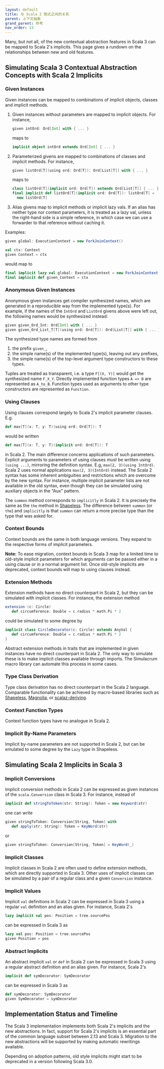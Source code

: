 ```yaml
---
layout: default
title: 与 Scala 2 隐式之间的关系
parent: 上下文抽象
grand_parent: 参考
nav_order: 13
---
```


Many, but not all, of the new contextual abstraction features in Scala 3 can be mapped to Scala 2's implicits. This page gives a rundown on the relationships between new and old features.

## Simulating Scala 3 Contextual Abstraction Concepts with Scala 2 Implicits

### Given Instances

Given instances can be mapped to combinations of implicit objects, classes and implicit methods.

 1. Given instances without parameters are mapped to implicit objects. For instance,

    ```scala
    given intOrd: Ord[Int] with { ... }
    ```

    maps to

    ```scala
    implicit object intOrd extends Ord[Int] { ... }
    ```

 2. Parameterized givens are mapped to combinations of classes and implicit methods. For instance,

    ```scala
    given listOrd[T](using ord: Ord[T]): Ord[List[T]] with { ... }
    ```

    maps to

    ```scala
    class listOrd[T](implicit ord: Ord[T]) extends Ord[List[T]] { ... }
    final implicit def listOrd[T](implicit ord: Ord[T]): listOrd[T] =
      new listOrd[T]
    ```

 3. Alias givens map to implicit methods or implicit lazy vals. If an alias has neither type nor context parameters,
    it is treated as a lazy val, unless the right-hand side is a simple reference, in which case we can use a forwarder to
    that reference without caching it.

Examples:

```scala
given global: ExecutionContext = new ForkJoinContext()

val ctx: Context
given Context = ctx
```

would map to

```scala
final implicit lazy val global: ExecutionContext = new ForkJoinContext()
final implicit def given_Context = ctx
```

### Anonymous Given Instances

Anonymous given instances get compiler synthesized names, which are generated in a reproducible way from the implemented type(s). For example, if the names of the `IntOrd` and `ListOrd` givens above were left out, the following names would be synthesized instead:

```scala
given given_Ord_Int: Ord[Int] with { ... }
given given_Ord_List_T[T](using ord: Ord[T]): Ord[List[T]] with { ... }
```

The synthesized type names are formed from

1. the prefix `given_`,
2. the simple name(s) of the implemented type(s), leaving out any prefixes,
3. the simple name(s) of the top-level argument type constructors to these types.

Tuples are treated as transparent, i.e. a type `F[(X, Y)]` would get the synthesized name
`F_X_Y`. Directly implemented function types `A => B` are represented as `A_to_B`. Function types used as arguments to other type constructors are represented as `Function`.

### Using Clauses

Using clauses correspond largely to Scala 2's implicit parameter clauses. E.g.

```scala
def max[T](x: T, y: T)(using ord: Ord[T]): T
```

would be written

```scala
def max[T](x: T, y: T)(implicit ord: Ord[T]): T
```

in Scala 2. The main difference concerns applications of such parameters.
Explicit arguments to parameters of using clauses _must_ be written using `(using ...)`,
mirroring the definition syntax. E.g, `max(2, 3)(using IntOrd)`.
Scala 2 uses normal applications `max(2, 3)(IntOrd)` instead. The Scala 2 syntax has some inherent ambiguities and restrictions which are overcome by the new syntax. For instance, multiple implicit parameter lists are not available in the old syntax, even though they can be simulated using auxiliary objects in the "Aux" pattern.

The `summon` method corresponds to `implicitly` in Scala 2.
It is precisely the same as the `the` method in [Shapeless](https://github.com/milessabin/shapeless).
The difference between `summon` (or `the`) and `implicitly` is
that `summon` can return a more precise type than the type that was
asked for.

### Context Bounds

Context bounds are the same in both language versions. They expand to the respective forms of implicit parameters.

**Note:** To ease migration, context bounds in Scala 3 map for a limited time to old-style implicit parameters for which arguments can be passed either in a using clause or
in a normal argument list. Once old-style implicits are deprecated, context bounds
will map to using clauses instead.

### Extension Methods

Extension methods have no direct counterpart in Scala 2, but they can be simulated with implicit classes. For instance, the extension method

```scala
extension (c: Circle)
   def circumference: Double = c.radius * math.Pi * 2
```

could be simulated to some degree by

```scala
implicit class CircleDecorator(c: Circle) extends AnyVal {
   def circumference: Double = c.radius * math.Pi * 2
}
```

Abstract extension methods in traits that are implemented in given instances have no direct counterpart in Scala 2. The only way to simulate these is to make implicit classes available through imports. The Simulacrum macro library can automate this process in some cases.

### Type Class Derivation

Type class derivation has no direct counterpart in the Scala 2 language. Comparable functionality can be achieved by macro-based libraries such as [Shapeless](https://github.com/milessabin/shapeless), [Magnolia](https://propensive.com/opensource/magnolia), or [scalaz-deriving](https://github.com/scalaz/scalaz-deriving).

### Context Function Types

Context function types have no analogue in Scala 2.

### Implicit By-Name Parameters

Implicit by-name parameters are not supported in Scala 2, but can be emulated to some degree by the `Lazy` type in Shapeless.

## Simulating Scala 2 Implicits in Scala 3

### Implicit Conversions

Implicit conversion methods in Scala 2 can be expressed as given instances of the `scala.Conversion` class in Scala 3. For instance, instead of

```scala
implicit def stringToToken(str: String): Token = new Keyword(str)
```

one can write

```scala
given stringToToken: Conversion[String, Token] with
   def apply(str: String): Token = KeyWord(str)
```

or

```scala
given stringToToken: Conversion[String, Token] = KeyWord(_)
```

### Implicit Classes

Implicit classes in Scala 2 are often used to define extension methods, which are directly supported in Scala 3. Other uses of implicit classes can be simulated by a pair of a regular class and a given `Conversion` instance.

### Implicit Values

Implicit `val` definitions in Scala 2 can be expressed in Scala 3 using a regular `val` definition and an alias given.
For instance, Scala 2's

```scala
lazy implicit val pos: Position = tree.sourcePos
```

can be expressed in Scala 3 as

```scala
lazy val pos: Position = tree.sourcePos
given Position = pos
```

### Abstract Implicits

An abstract implicit `val` or `def` in Scala 2 can be expressed in Scala 3 using a regular abstract definition and an alias given. For instance, Scala 2's

```scala
implicit def symDecorator: SymDecorator
```

can be expressed in Scala 3 as

```scala
def symDecorator: SymDecorator
given SymDecorator = symDecorator
```

## Implementation Status and Timeline

The Scala 3 implementation implements both Scala 2's implicits and the new abstractions. In fact, support for Scala 2's implicits is an essential part of the common language subset between 2.13 and Scala 3.
Migration to the new abstractions will be supported by making automatic rewritings available.

Depending on adoption patterns, old style implicits might start to be deprecated in a version following Scala 3.0.
